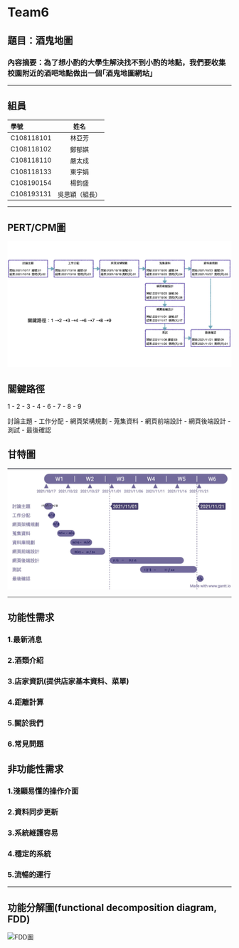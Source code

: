 # Team6

## 題目：酒鬼地圖
### 內容摘要：為了想小酌的大學生解決找不到小酌的地點，我們要收集校園附近的酒吧地點做出一個｢酒鬼地圖網站」


---
## 組員
|學號|姓名|
|:---|:---:|
|C108118101|林亞芳|
|C108118102|鄭郁娸|
|C108118110|嚴太成|
|C108118133|東宇娟|
|C108190154|楊鈞盛|
|C108193131|吳思穎（組長）|

---
## PERT/CPM圖
![PERT/CPM圖](https://github.com/Trista83z/2021-09-27/blob/main/PERT-CPM.png)

## 關鍵路徑
1 - 2 - 3 - 4 - 6 - 7 - 8 - 9

討論主題 - 工作分配 - 網頁架構規劃 - 蒐集資料 - 網頁前端設計 - 網頁後端設計 - 測試 - 最後確認 

## 甘特圖
![甘特圖](https://github.com/Trista83z/2021-09-27/blob/main/gannt.jpg)

---
## 功能性需求
### 1.最新消息
### 2.酒類介紹
### 3.店家資訊(提供店家基本資料、菜單)
### 4.距離計算
### 5.關於我們
### 6.常見問題

## 非功能性需求
### 1.淺顯易懂的操作介面
### 2.資料同步更新
### 3.系統維護容易
### 4.穩定的系統
### 5.流暢的運行
---
## 功能分解圖(functional decomposition diagram, FDD)
![FDD圖]()

